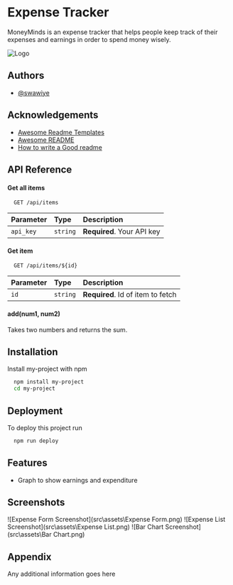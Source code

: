 
# Expense Tracker

MoneyMinds is an expense tracker that helps people keep track of their expenses and earnings in order to spend money wisely.

![Logo](https://dev-to-uploads.s3.amazonaws.com/uploads/articles/th5xamgrr6se0x5ro4g6.png)

## Authors

- [@swawiye](https://www.github.com/swawiye)

## Acknowledgements

 - [Awesome Readme Templates](https://awesomeopensource.com/project/elangosundar/awesome-README-templates)
 - [Awesome README](https://github.com/matiassingers/awesome-readme)
 - [How to write a Good readme](https://bulldogjob.com/news/449-how-to-write-a-good-readme-for-your-github-project)

## API Reference

#### Get all items

```http
  GET /api/items
```

| Parameter | Type     | Description                |
| :-------- | :------- | :------------------------- |
| `api_key` | `string` | **Required**. Your API key |

#### Get item

```http
  GET /api/items/${id}
```

| Parameter | Type     | Description                       |
| :-------- | :------- | :-------------------------------- |
| `id`      | `string` | **Required**. Id of item to fetch |

#### add(num1, num2)

Takes two numbers and returns the sum.

## Installation

Install my-project with npm

```bash
  npm install my-project
  cd my-project
```

## Deployment

To deploy this project run

```bash
  npm run deploy
```

## Features

- Graph to show earnings and expenditure 

## Screenshots

![Expense Form Screenshot](src\assets\Expense Form.png)
![Expense List Screenshot](src\assets\Expense List.png)
![Bar Chart Screenshot](src\assets\Bar Chart.png)

## Appendix

Any additional information goes here

